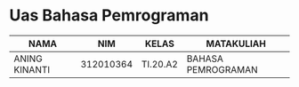 # Uas Bahasa Pemrograman

| NAMA | NIM | KELAS | MATAKULIAH |
| -- | --- | ---- | ----------- |
| ANING KINANTI | 312010364 | TI.20.A2 | BAHASA PEMROGRAMAN |
